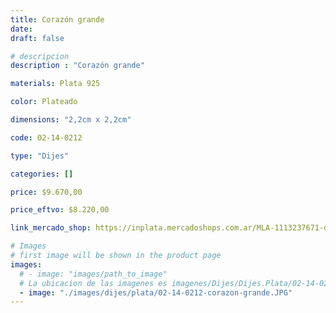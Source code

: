 ```yaml
---
title: Corazón grande
date: 
draft: false

# descripcion
description : "Corazón grande"

materials: Plata 925

color: Plateado

dimensions: "2,2cm x 2,2cm"

code: 02-14-0212

type: "Dijes"

categories: []

price: $9.670,00

price_eftvo: $8.220,00

link_mercado_shop: https://inplata.mercadoshops.com.ar/MLA-1113237671-dije-de-plata-corazón-grande-_JM

# Images
# first image will be shown in the product page
images:
  # - image: "images/path_to_image"
  # La ubicacion de las imagenes es imagenes/Dijes/Dijes.Plata/02-14-0212-corazon-grande
  - image: "./images/dijes/plata/02-14-0212-corazon-grande.JPG"
---
```


